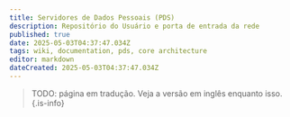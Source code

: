 ```yaml
---
title: Servidores de Dados Pessoais (PDS)
description: Repositório do Usuário e porta de entrada da rede
published: true
date: 2025-05-03T04:37:47.034Z
tags: wiki, documentation, pds, core architecture
editor: markdown
dateCreated: 2025-05-03T04:37:47.034Z
---
```


> TODO: página em tradução. Veja a versão em inglês enquanto isso.
{.is-info}